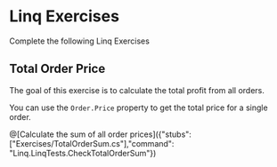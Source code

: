 # Linq Exercises

Complete the following Linq Exercises

## Total Order Price

The goal of this exercise is to calculate the total profit from all orders.

You can use the ``Order.Price`` property to get the total price for a single order.

@[Calculate the sum of all order prices]({"stubs": ["Exercises/TotalOrderSum.cs"],"command": "Linq.LinqTests.CheckTotalOrderSum"})